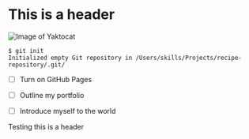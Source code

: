 # This is a header





![Image of Yaktocat](https://octodex.github.com/images/yaktocat.png)





```
$ git init
Initialized empty Git repository in /Users/skills/Projects/recipe-repository/.git/
```




- [ ] Turn on GitHub Pages
- [ ] Outline my portfolio
- [ ] Introduce myself to the world














Testing this is a header



























































































































